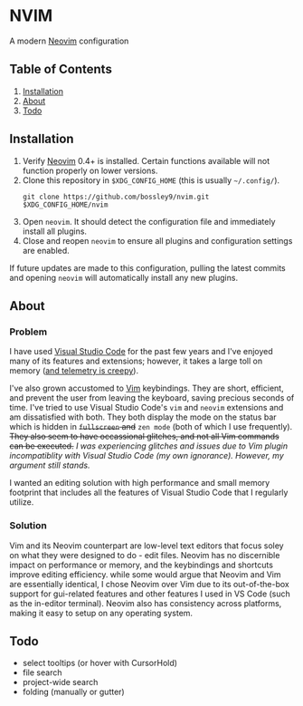 # NVIM
A modern [Neovim](https://neovim.io/) configuration

## Table of Contents
1. [Installation](#installation)
2. [About](#about)
3. [Todo](#todo)

## Installation <a name="installation"></a>
1. Verify [Neovim](https://github.com/neovim/neovim/wiki/Installing-Neovim) 0.4+
    is installed. Certain functions available will not function properly on lower
    versions.
2. Clone this repository in `$XDG_CONFIG_HOME` (this is usually `~/.config/`).
    ```
    git clone https://github.com/bossley9/nvim.git $XDG_CONFIG_HOME/nvim
    ```
3. Open `neovim`. It should detect the configuration file and immediately 
    install all plugins.
4. Close and reopen `neovim` to ensure all plugins and configuration 
    settings are enabled.

If future updates are made to this configuration, pulling the latest commits 
and opening `neovim` will automatically install any new plugins.

## About <a name="about"></a>

### Problem

I have used [Visual Studio Code](https://code.visualstudio.com/) for the past 
few years and I've enjoyed many of its features and extensions; however, it 
takes a large toll on memory 
([and telemetry is creepy](https://stackoverflow.com/questions/40451596/visual-studio-code-still-accessing-internet-after-update-and-telemetry-was-disab)).

I've also grown accustomed to [Vim](https://www.vim.org/) keybindings. They are 
short, efficient, and prevent the user from leaving the keyboard, saving 
precious seconds of time. I've tried to use Visual Studio Code's `vim` and 
`neovim` extensions and am dissatisfied with both. They both display the mode 
on the status bar which is hidden in ~~`fullscreen` and~~ `zen mode` (both of which 
I use frequently). ~~They also seem to have occassional glitches, and not all 
Vim commands can be executed.~~ _I was experiencing glitches and issues due to
Vim plugin incompatiblity with Visual Studio Code (my own ignorance). However, my
argument still stands._

I wanted an editing solution with high performance and small memory footprint 
that includes all the features of Visual Studio Code that I regularly utilize.

### Solution

Vim and its Neovim counterpart are low-level text editors that focus soley on 
what they were designed to do - edit files. Neovim has no discernible impact on 
performance or memory, and the keybindings and shortcuts improve editing 
efficiency. while some would argue that Neovim and Vim are essentially identical,
I chose Neovim over Vim due to its out-of-the-box support for gui-related features and 
other features I used in VS Code (such as the in-editor terminal). Neovim also 
has consistency across platforms, making it easy to setup on any operating system.

## Todo <a nane="todo"></a>

- select tooltips (or hover with CursorHold)
- file search
- project-wide search
- folding (manually or gutter)

